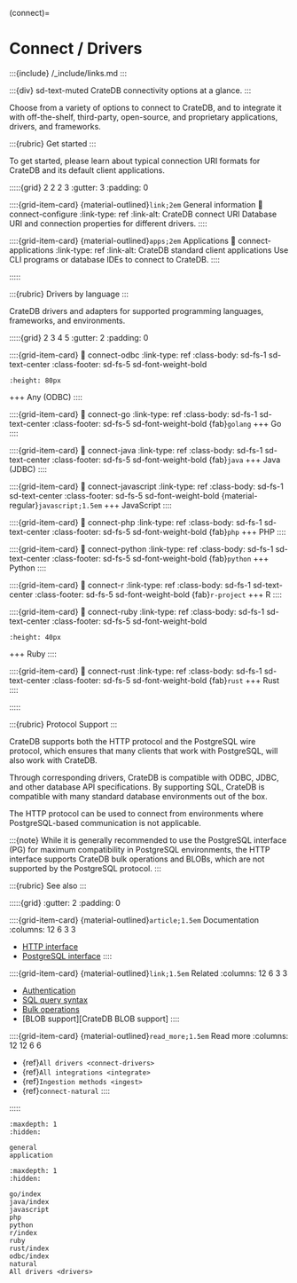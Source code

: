 (connect)=
# Connect / Drivers

:::{include} /_include/links.md
:::

:::{div} sd-text-muted
CrateDB connectivity options at a glance.
:::

Choose from a variety of options to connect to CrateDB, and to integrate it with
off-the-shelf, third-party, open-source, and proprietary applications, drivers,
and frameworks.

:::{rubric} Get started
:::

To get started,
please learn about typical connection URI formats for CrateDB and its
default client applications.

:::::{grid} 2 2 2 3
:gutter: 3
:padding: 0

::::{grid-item-card} {material-outlined}`link;2em` General information
:link: connect-configure
:link-type: ref
:link-alt: CrateDB connect URI
Database URI and connection properties for different drivers.
::::

::::{grid-item-card} {material-outlined}`apps;2em` Applications
:link: connect-applications
:link-type: ref
:link-alt: CrateDB standard client applications
Use CLI programs or database IDEs to connect to CrateDB.
::::

:::::


:::{rubric} Drivers by language
:::

CrateDB drivers and adapters for supported programming languages, frameworks, and environments.


:::::{grid} 2 3 4 5
:gutter: 2
:padding: 0

::::{grid-item-card}
:link: connect-odbc
:link-type: ref
:class-body: sd-fs-1 sd-text-center
:class-footer: sd-fs-5 sd-font-weight-bold

```{image} /_assets/icon/odbc-logo.png
:height: 80px
```
+++
Any (ODBC)
::::

::::{grid-item-card}
:link: connect-go
:link-type: ref
:class-body: sd-fs-1 sd-text-center
:class-footer: sd-fs-5 sd-font-weight-bold
{fab}`golang`
+++
Go
::::

::::{grid-item-card}
:link: connect-java
:link-type: ref
:class-body: sd-fs-1 sd-text-center
:class-footer: sd-fs-5 sd-font-weight-bold
{fab}`java`
+++
Java (JDBC)
::::

::::{grid-item-card}
:link: connect-javascript
:link-type: ref
:class-body: sd-fs-1 sd-text-center
:class-footer: sd-fs-5 sd-font-weight-bold
{material-regular}`javascript;1.5em`
+++
JavaScript
::::

::::{grid-item-card}
:link: connect-php
:link-type: ref
:class-body: sd-fs-1 sd-text-center
:class-footer: sd-fs-5 sd-font-weight-bold
{fab}`php`
+++
PHP
::::

::::{grid-item-card}
:link: connect-python
:link-type: ref
:class-body: sd-fs-1 sd-text-center
:class-footer: sd-fs-5 sd-font-weight-bold
{fab}`python`
+++
Python
::::

::::{grid-item-card}
:link: connect-r
:link-type: ref
:class-body: sd-fs-1 sd-text-center
:class-footer: sd-fs-5 sd-font-weight-bold
{fab}`r-project`
+++
R
::::

::::{grid-item-card}
:link: connect-ruby
:link-type: ref
:class-body: sd-fs-1 sd-text-center
:class-footer: sd-fs-5 sd-font-weight-bold

```{image} /_assets/icon/ruby-logo.svg
:height: 40px
```
+++
Ruby
::::

::::{grid-item-card}
:link: connect-rust
:link-type: ref
:class-body: sd-fs-1 sd-text-center
:class-footer: sd-fs-5 sd-font-weight-bold
{fab}`rust`
+++
Rust
::::

:::::



:::{rubric} Protocol Support
:::

CrateDB supports both the HTTP protocol and the PostgreSQL wire protocol,
which ensures that many clients that work with PostgreSQL, will also work with
CrateDB.

Through corresponding drivers, CrateDB is compatible with ODBC,
JDBC, and other database API specifications. By supporting SQL, CrateDB is
compatible with many standard database environments out of the box.

The HTTP protocol can be used to connect from environments where
PostgreSQL-based communication is not applicable.

:::{note}
While it is generally recommended to use the PostgreSQL interface (PG) for maximum
compatibility in PostgreSQL environments, the HTTP interface supports CrateDB
bulk operations and BLOBs, which are not supported by the PostgreSQL
protocol.
:::

:::{rubric} See also
:::

:::::{grid}
:gutter: 2
:padding: 0

::::{grid-item-card} {material-outlined}`article;1.5em` Documentation
:columns: 12 6 3 3
- [HTTP interface]
- [PostgreSQL interface]
::::

::::{grid-item-card} {material-outlined}`link;1.5em` Related
:columns: 12 6 3 3
- [Authentication]
- [SQL query syntax]
- [Bulk operations]
- [BLOB support][CrateDB BLOB support]
::::

::::{grid-item-card} {material-outlined}`read_more;1.5em` Read more
:columns: 12 12 6 6
- {ref}`All drivers <connect-drivers>`
- {ref}`All integrations <integrate>`
- {ref}`Ingestion methods <ingest>`
- {ref}`connect-natural`
::::

:::::


```{toctree}
:maxdepth: 1
:hidden:

general
application
```

```{toctree}
:maxdepth: 1
:hidden:

go/index
java/index
javascript
php
python
r/index
ruby
rust/index
odbc/index
natural
All drivers <drivers>
```


[Authentication]: inv:crate-reference:*:label#admin_auth
[Bulk operations]: inv:crate-reference:*:label#http-bulk-ops
[HTTP interface]: inv:crate-reference:*:label#interface-http
[PostgreSQL interface]: inv:crate-reference:*:label#interface-postgresql
[SQL query syntax]: inv:crate-reference:*:label#sql
